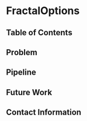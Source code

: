 # FractalOptions

## Table of Contents ##

## Problem ##

## Pipeline ##

## Future Work ##

## Contact Information ##
